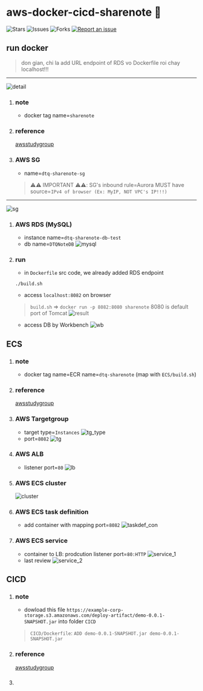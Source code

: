 # aws-docker-cicd-sharenote 🐳

![Stars](https://img.shields.io/github/stars/tquangdo/aws-docker-cicd-sharenote?color=f05340)
![Issues](https://img.shields.io/github/issues/tquangdo/aws-docker-cicd-sharenote?color=f05340)
![Forks](https://img.shields.io/github/forks/tquangdo/aws-docker-cicd-sharenote?color=f05340)
[![Report an issue](https://img.shields.io/badge/Support-Issues-green)](https://github.com/tquangdo/aws-docker-cicd-sharenote/issues/new)

## run docker
> don gian, chi la add URL endpoint of RDS vo Dockerfile roi chay localhost!!!
---
![detail](screenshots/detail.png)
1. ### note
    - docker tag name=`sharenote`
1. ### reference
    [awsstudygroup](https://000015.awsstudygroup.com/vi)
1. ### AWS SG
    - name=`dtq-sharenote-sg`
    > ⚠️⚠️ IMPORTANT ⚠️⚠️: SG's inbound rule=Aurora MUST have source=`IPv4 of browser (Ex: MyIP, NOT VPC's IP!!!)`
---
![sg](screenshots/sg.png)
1. ### AWS RDS (MySQL)
    - instance name=`dtq-sharenote-db-test`
    - db name=`DTQNoteDB`
    ![mysql](screenshots/mysql.png)
1. ### run
    - in `Dockerfile` src code, we already added RDS endpoint
    ```shell
    ./build.sh
    ```
    - access `localhost:8082` on browser
    > `build.sh` => `docker run -p 8082:8080 sharenote`
    > 8080 is default port of Tomcat
    ![result](screenshots/result.png)
    - access DB by Workbench
    ![wb](screenshots/wb.png)

## ECS
1. ### note
    - docker tag name=ECR name=`dtq-sharenote` (map with `ECS/build.sh`)
1. ### reference
    [awsstudygroup](https://000016.awsstudygroup.com/vi/)
1. ### AWS Targetgroup
    - target type=`Instances`
    ![tg_type](screenshots/tg_type.png)
    - port=`8082`
    ![tg](screenshots/tg.png)
1. ### AWS ALB
    - listener port=`80`
    ![lb](screenshots/lb.png)
1. ### AWS ECS cluster
    ![cluster](screenshots/cluster.png)
1. ### AWS ECS task definition
    - add container with mapping port=`8082`
    ![taskdef_con](screenshots/taskdef_con.png)
1. ### AWS ECS service
    - container to LB: prodcution listener port=`80:HTTP`
    ![service_1](screenshots/service_1.png)
    - last review
    ![service_2](screenshots/service_2.png)

## CICD
1. ### note
    - dowload this file `https://example-corp-storage.s3.amazonaws.com/deploy-artifact/demo-0.0.1-SNAPSHOT.jar` into folder `CICD`
    > `CICD/Dockerfile`: `ADD demo-0.0.1-SNAPSHOT.jar demo-0.0.1-SNAPSHOT.jar`
1. ### reference
    [awsstudygroup](https://000017.awsstudygroup.com/vi)
1. ### 

